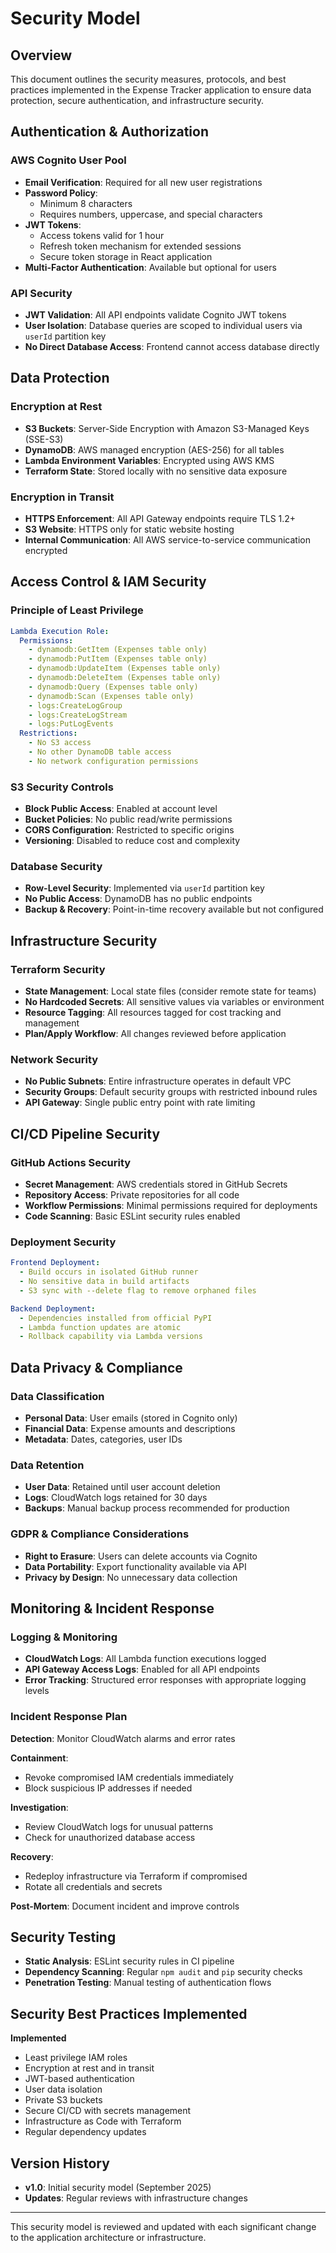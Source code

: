 # Security Model

## Overview
This document outlines the security measures, protocols, and best practices implemented in the Expense Tracker application to ensure data protection, secure authentication, and infrastructure security.

## Authentication & Authorization

### AWS Cognito User Pool
- **Email Verification**: Required for all new user registrations  
- **Password Policy**:  
  - Minimum 8 characters  
  - Requires numbers, uppercase, and special characters  
- **JWT Tokens**:  
  - Access tokens valid for 1 hour  
  - Refresh token mechanism for extended sessions  
  - Secure token storage in React application  
- **Multi-Factor Authentication**: Available but optional for users  

### API Security
- **JWT Validation**: All API endpoints validate Cognito JWT tokens  
- **User Isolation**: Database queries are scoped to individual users via `userId` partition key  
- **No Direct Database Access**: Frontend cannot access database directly  

## Data Protection

### Encryption at Rest
- **S3 Buckets**: Server-Side Encryption with Amazon S3-Managed Keys (SSE-S3)  
- **DynamoDB**: AWS managed encryption (AES-256) for all tables  
- **Lambda Environment Variables**: Encrypted using AWS KMS  
- **Terraform State**: Stored locally with no sensitive data exposure  

### Encryption in Transit
- **HTTPS Enforcement**: All API Gateway endpoints require TLS 1.2+  
- **S3 Website**: HTTPS only for static website hosting  
- **Internal Communication**: All AWS service-to-service communication encrypted  

## Access Control & IAM Security

### Principle of Least Privilege
```yaml
Lambda Execution Role:
  Permissions:
    - dynamodb:GetItem (Expenses table only)
    - dynamodb:PutItem (Expenses table only)
    - dynamodb:UpdateItem (Expenses table only)
    - dynamodb:DeleteItem (Expenses table only)
    - dynamodb:Query (Expenses table only)
    - dynamodb:Scan (Expenses table only)
    - logs:CreateLogGroup
    - logs:CreateLogStream
    - logs:PutLogEvents
  Restrictions:
    - No S3 access
    - No other DynamoDB table access
    - No network configuration permissions
```

### S3 Security Controls
- **Block Public Access**: Enabled at account level  
- **Bucket Policies**: No public read/write permissions  
- **CORS Configuration**: Restricted to specific origins  
- **Versioning**: Disabled to reduce cost and complexity  

### Database Security
- **Row-Level Security**: Implemented via `userId` partition key  
- **No Public Access**: DynamoDB has no public endpoints  
- **Backup & Recovery**: Point-in-time recovery available but not configured  

## Infrastructure Security

### Terraform Security
- **State Management**: Local state files (consider remote state for teams)  
- **No Hardcoded Secrets**: All sensitive values via variables or environment  
- **Resource Tagging**: All resources tagged for cost tracking and management  
- **Plan/Apply Workflow**: All changes reviewed before application  

### Network Security
- **No Public Subnets**: Entire infrastructure operates in default VPC  
- **Security Groups**: Default security groups with restricted inbound rules  
- **API Gateway**: Single public entry point with rate limiting  

## CI/CD Pipeline Security

### GitHub Actions Security
- **Secret Management**: AWS credentials stored in GitHub Secrets  
- **Repository Access**: Private repositories for all code  
- **Workflow Permissions**: Minimal permissions required for deployments  
- **Code Scanning**: Basic ESLint security rules enabled  

### Deployment Security
```yaml
Frontend Deployment:
  - Build occurs in isolated GitHub runner
  - No sensitive data in build artifacts
  - S3 sync with --delete flag to remove orphaned files

Backend Deployment:
  - Dependencies installed from official PyPI
  - Lambda function updates are atomic
  - Rollback capability via Lambda versions
```

## Data Privacy & Compliance

### Data Classification
- **Personal Data**: User emails (stored in Cognito only)  
- **Financial Data**: Expense amounts and descriptions  
- **Metadata**: Dates, categories, user IDs  

### Data Retention
- **User Data**: Retained until user account deletion  
- **Logs**: CloudWatch logs retained for 30 days  
- **Backups**: Manual backup process recommended for production  

### GDPR & Compliance Considerations
- **Right to Erasure**: Users can delete accounts via Cognito  
- **Data Portability**: Export functionality available via API  
- **Privacy by Design**: No unnecessary data collection  

## Monitoring & Incident Response

### Logging & Monitoring
- **CloudWatch Logs**: All Lambda function executions logged  
- **API Gateway Access Logs**: Enabled for all API endpoints  
- **Error Tracking**: Structured error responses with appropriate logging levels  

### Incident Response Plan
**Detection**: Monitor CloudWatch alarms and error rates  

**Containment**:  
- Revoke compromised IAM credentials immediately  
- Block suspicious IP addresses if needed  

**Investigation**:  
- Review CloudWatch logs for unusual patterns  
- Check for unauthorized database access  

**Recovery**:  
- Redeploy infrastructure via Terraform if compromised  
- Rotate all credentials and secrets  

**Post-Mortem**: Document incident and improve controls  

## Security Testing
- **Static Analysis**: ESLint security rules in CI pipeline  
- **Dependency Scanning**: Regular `npm audit` and `pip` security checks  
- **Penetration Testing**: Manual testing of authentication flows  

## Security Best Practices Implemented

**Implemented**  
- Least privilege IAM roles  
- Encryption at rest and in transit  
- JWT-based authentication  
- User data isolation  
- Private S3 buckets  
- Secure CI/CD with secrets management  
- Infrastructure as Code with Terraform  
- Regular dependency updates  


## Version History
- **v1.0**: Initial security model (September 2025)  
- **Updates**: Regular reviews with infrastructure changes  

---

This security model is reviewed and updated with each significant change to the application architecture or infrastructure.
